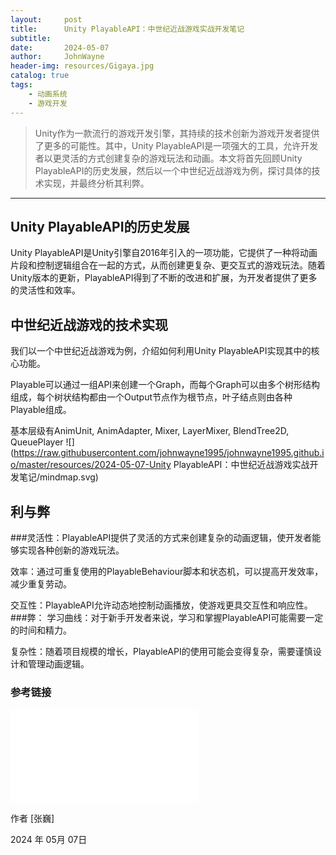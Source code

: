 ```yaml
---
layout:     post
title:      Unity PlayableAPI：中世纪近战游戏实战开发笔记
subtitle:   
date:       2024-05-07
author:     JohnWayne
header-img: resources/Gigaya.jpg
catalog: true
tags:
    - 动画系统
    - 游戏开发
---
```


>Unity作为一款流行的游戏开发引擎，其持续的技术创新为游戏开发者提供了更多的可能性。其中，Unity PlayableAPI是一项强大的工具，允许开发者以更灵活的方式创建复杂的游戏玩法和动画。本文将首先回顾Unity PlayableAPI的历史发展，然后以一个中世纪近战游戏为例，探讨具体的技术实现，并最终分析其利弊。

------

## Unity PlayableAPI的历史发展
Unity PlayableAPI是Unity引擎自2016年引入的一项功能，它提供了一种将动画片段和控制逻辑组合在一起的方式，从而创建更复杂、更交互式的游戏玩法。随着Unity版本的更新，PlayableAPI得到了不断的改进和扩展，为开发者提供了更多的灵活性和效率。

## 中世纪近战游戏的技术实现
我们以一个中世纪近战游戏为例，介绍如何利用Unity PlayableAPI实现其中的核心功能。

Playable可以通过一组API来创建一个Graph，而每个Graph可以由多个树形结构组成，每个树状结构都由一个Output节点作为根节点，叶子结点则由各种Playable组成。

基本层级有AnimUnit, AnimAdapter, Mixer, LayerMixer, BlendTree2D, QueuePlayer
![](https://raw.githubusercontent.com/johnwayne1995/johnwayne1995.github.io/master/resources/2024-05-07-Unity PlayableAPI：中世纪近战游戏实战开发笔记/mindmap.svg)
## 利与弊
###灵活性：PlayableAPI提供了灵活的方式来创建复杂的动画逻辑，使开发者能够实现各种创新的游戏玩法。

效率：通过可重复使用的PlayableBehaviour脚本和状态机，可以提高开发效率，减少重复劳动。

交互性：PlayableAPI允许动态地控制动画播放，使游戏更具交互性和响应性。
###弊：
学习曲线：对于新手开发者来说，学习和掌握PlayableAPI可能需要一定的时间和精力。

复杂性：随着项目规模的增长，PlayableAPI的使用可能会变得复杂，需要谨慎设计和管理动画逻辑。


### 参考链接

<iframe src="//player.bilibili.com/player.html?aid=893386401&bvid=BV1SP4y177YQ&cid=493316198&p=1" scrolling="no" border="0" frameborder="no" framespacing="0" allowfullscreen="true"> </iframe>

作者 [张巍]

2024 年 05月 07日    
